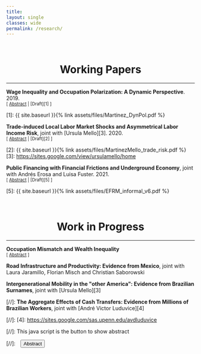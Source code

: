 ```yaml
---
title: 
layout: single
classes: wide
permalink: /research/
---
```

<br/> 


# <center> Working Papers </center>
- - -

**Wage Inequality and Occupation Polarization: A Dynamic Perspective**. 2019. <br/>
<small>[ <a href="#" onclick="visib('polariz')">Abstract</a> | [Draft][1] ] </small>

<div id="polariz" style="display: none; text-align: justify; line-height: 1.2" ><small>
In this paper, I argue that job polarization, the disappearing of middle wage occupations, can have long lasting effects in the U.S. wage structure. I suggest that, by changing the cross-cohort occupational structure, polarization can impact returns to experience and future wages. Firstly, I document that polarization has different impact across workers of different ages and education. Young workers disproportionally moved to low and high wage occupations in comparison to old workers, with significant differences between educational groups. Secondly, I document substantial heterogeneity in the level and growth of the returns to experience by occupation. Using an overlapping generations model with endogenous education and occupational choice, I show that if there exist complementarities between young and old labor, job polarization can affect the returns to experience. Quantitatively, I use the model to estimate the effect of technological and  demographic changes in the U.S. wage structure accounting for the transition dynamics. During the transition, because of cohort imbalances and occupation switching costs, inequality is higher: college premium can be almost 10% higher than in the steady state and the relative wage of the median with respect to the top occupation is 12% worse. This culminates in a clear policy recommendation: the decrease of occupation switching costs, accelerating the transition and increasing wages of vulnerable groups.
</small><br><br/></div>

[1]: {{ site.baseurl }}{% link assets/files/Martinez_DynPol.pdf %}



**Trade-induced Local Labor Market Shocks and Asymmetrical Labor Income Risk**, joint with [Ursula Mello][3]. 2020. <br/> 
<small>[ <a href="#" onclick="visib('trade_risk')">Abstract</a> | [Draft][2] ] </small>

<div id="trade_risk" style="display: none; text-align: justify; line-height: 1.2" ><small>
This paper investigates the relationship between international trade and asymmetrical labor income risk. Using the case study of Brazil, we inspect how an increase in import penetration following the China shock impacted the distribution of idiosyncratic earnings changes across the country’s local labor markets, depending on the initial sectoral composition of each region. We find that an increase in import penetration leads to a more disperse and negatively skewed distribution and that these effects can partially be explained by an increase in the volatility of hours worked following job and industry transitions. Moreover, the effect on dispersion grows larger as the lags between periods increase, suggesting a rise in the permanent risk. Through the lens of an incomplete market model, an unborn individual would be willing to forgo up to 4.4% of consumption to avoid the riskier labor market. The welfare cost is half if the higher-order risk is ignored.
</small><br><br/></div>

[2]: {{ site.baseurl }}{% link assets/files/MartinezMello_trade_risk.pdf %}
[3]: https://sites.google.com/view/ursulamello/home

**Public Financing with Financial Frictions and Underground Economy**, joint with Andrés Erosa and Luisa Fuster. 2021. <br/> 
<small>[ <a href="#" onclick="visib('undergraound_ff')">Abstract</a> | [Draft][5] ] </small>

<div id="undergraound_ff" style="display: none; text-align: justify; line-height: 1.2" ><small>
What are the aggregate effects of reducing informality in a financially constrained economy? This paper answers this question by developing and calibrating an entrepreneurship model to data on matched employer-employee from both formal and informal sectors in Brazil. The model distinguishes between informality on the business side (extensive margin) and the informal hiring by formal firms (intensive margin). We find that when informality is eliminated along both margins, aggregate output increases by 7.2%, capital by 13.7%, and TFP by 3.5%. The output and TFP increases would be a factor of 1.4 and 1.9 larger if informality were only eliminated on the extensive margin, a result that supports the view that, in an economy with financial frictions, the informal economy can play a positive role by diminishing the negative effects of costly regulations and institutions on the economy. Finally, we find dramatic differences in the cost of financing social security in our baseline model economy relative to an economy with no frictions.
</small><br><br/></div>

[5]: {{ site.baseurl }}{% link assets/files/EFRM_informal_v6.pdf %}

<br/> 

# <center> Work in Progress </center>
- - -

**Occupation Mismatch and Wealth Inequality** <br/> 
<small>[ <a href="#" onclick="visib('occ_mism')">Abstract</a> ] </small>


<div id="occ_mism" style="display: none; text-align: justify; line-height: 1.2" ><small>
In this paper, I study the relationship between occupational mismatch and wealth inequality. Using the NLSY79 combined with occupational requirements from the ONET, I show that (i) there is a negative correlation between wealth and under match but no correlation for over match; (ii) this correlation is stronger for young individuals and (iii) under matched individuals have lower future earnings. I show that this is consistent with a life-cycle model with search and on-the-job human capital accumulation. Wealth-poor workers have shorter unemployment spells and accept jobs in mismatched occupations. Nevertheless, they have lower wage growth and lower lifetime income than their wealth-rich counterparts. This implies a trade-off between consumption insurance and higher future wage. Then, I discuss the implications of an increase in age-dependent unemployment benefits.
</small><br><br/></div>

**Road Infrastructure and Productivity: Evidence from Mexico**, joint with Laura Jaramillo, Florian Misch and Christian Saborowski

**Intergenerational Mobility in the "other America": Evidence from Brazilian Surnames**, joint with [Ursula Mello][3] 

[//]: **The Aggregate Effects of Cash Transfers: Evidence from Millions of Brazilian Workers**, joint with [André Victor Luduvice][4] 

[//]: [4]: https://sites.google.com/sas.upenn.edu/avdluduvice





[//]: This java script is the button to show abstract
<script>
 function visib(id) {
  var x = document.getElementById(id);
  if (x.style.display === "block") {
    x.style.display = "none";
  } else {
    x.style.display = "block";
  }
}
</script>

[//]:&emsp;<button onclick="visib('polariz')" class="btn btn--inverse btn--small">Abstract</button>


